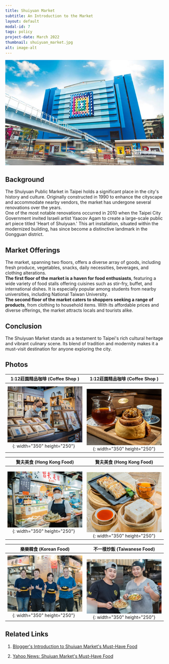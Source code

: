 ```yaml
---
title: Shuiyuan Market
subtitle: An Introduction to the Market
layout: default
modal-id: 7
tags: policy
project-date: March 2022
thumbnail: shuiyuan_market.jpg
alt: image-alt
---
```


![Shuiyuan Market](img/portfolio/shuiyuan_market.jpg)

## Background

The Shuiyuan Public Market in Taipei holds a significant place in the city's history and culture. Originally constructed in 1990 to enhance the cityscape and accommodate nearby vendors, the market has undergone several renovations over the years.  
One of the most notable renovations occurred in 2010 when the Taipei City Government invited Israeli artist Yaacov Agam to create a large-scale public art piece titled 'Heart of Shuiyuan.' This art installation, situated within the modernized building, has since become a distinctive landmark in the Gongguan district.


## Market Offerings

The market, spanning two floors, offers a diverse array of goods, including fresh produce, vegetables, snacks, daily necessities, beverages, and clothing alterations.  
**The first floor of the market is a haven for food enthusiasts**, featuring a wide variety of food stalls offering cuisines such as stir-fry, buffet, and international dishes. It is especially popular among students from nearby universities, including National Taiwan University.  
**The second floor of the market caters to shoppers seeking a range of products**, from clothing to household items. With its affordable prices and diverse offerings, the market attracts locals and tourists alike.


## Conclusion

The Shuiyuan Market stands as a testament to Taipei's rich cultural heritage and vibrant culinary scene. Its blend of tradition and modernity makes it a must-visit destination for anyone exploring the city.


## Photos

| 1:12莊園精品咖啡 (Coffee Shop )  | 1:12莊園精品咖啡 (Coffee Shop )   |
|:-------------------------------:|:--------------------------------:|
| ![Shuiyuan Market](img/portfolio/coffee_shop.jpg){: width="350" height="250"} &nbsp; | &nbsp; ![Shuiyuan Market](img/portfolio/coffee2.jpg){: width="350" height="250"}    |


|  賢夫美食 (Hong Kong Food) |  賢夫美食 (Hong Kong Food) |
|:-------------------------:|:--------------------------:|
| ![Shuiyuan Market](img/portfolio/hongkong1.jpg){: width="350" height="250"} &nbsp; | &nbsp; ![Shuiyuan Market](img/portfolio/hongkong2.jpg){: width="350" height="250"}  |


|  樂樂韓食 (Korean Food) |  不一樣炒飯 (Taiwanese Food) |
|:-------------------------:|:--------------------------:|
| ![Shuiyuan Market](img/portfolio/koreanfood.jpg){: width="350" height="250"} &nbsp; | &nbsp; ![Shuiyuan Market](img/portfolio/taiwanfood.jpg){: width="350" height="250"}  |


## Related Links

1. [Blogger's Introduction to Shuiuan Market's Must-Have Food](https://www.popdaily.com.tw/food/1253649)

2. [Yahoo News: Shuiuan Market's Must-Have Food](https://tw.news.yahoo.com/%E5%8F%B0%E5%A4%A7%E4%BA%BA%E5%8F%A3%E8%A2%8B%E5%90%8D%E5%96%AE-%E6%B0%B4%E6%BA%90%E5%B8%82%E5%A0%B4-%E5%A5%BD%E8%A9%95%E5%BF%85%E5%90%83-%E9%99%90%E9%87%8F300%E9%A1%86%E7%83%A4%E8%82%89%E5%8C%85-%E6%9A%B4%E7%B4%85-000000360.html?guccounter=1&guce_referrer=aHR0cHM6Ly93d3cuZ29vZ2xlLmNvbS8&guce_referrer_sig=AQAAACSZI-h5cbHUI7owauRj3ssRfqY45vdvzfwzG8zKL8u5QyZFSU0AjtzIH5HIRN_gcCfVmnXl9nmZHDBoZwfpUs_ZXU4HlXIDajfkSf_fQPPW-ZfiB06mi2mmOyjBmT70zYw21v7X9pEtHkHvV7LC1jiz-gkkgzFV8L7BwhrQozpb)

